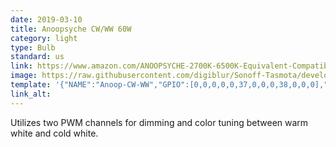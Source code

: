 ```yaml
---
date: 2019-03-10
title: Anoopsyche CW/WW 60W
category: light
type: Bulb
standard: us
link: https://www.amazon.com/ANOOPSYCHE-2700K-6500K-Equivalent-Compatible-Assistant/dp/B07DPMC5DF
image: https://raw.githubusercontent.com/digiblur/Sonoff-Tasmota/development/jpgs/anoop_cw_ww.jpg
template: '{"NAME":"Anoop-CW-WW","GPIO":[0,0,0,0,0,37,0,0,0,38,0,0,0],"FLAG":0,"BASE":18}' 
link_alt: 
---
```



Utilizes two PWM channels for dimming and color tuning between warm white and cold white.





